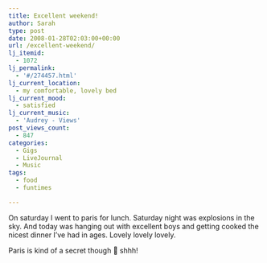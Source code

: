 ```yaml
---
title: Excellent weekend!
author: Sarah
type: post
date: 2008-01-28T02:03:00+00:00
url: /excellent-weekend/
lj_itemid:
  - 1072
lj_permalink:
  - '#/274457.html'
lj_current_location:
  - my comfortable, lovely bed
lj_current_mood:
  - satisfied
lj_current_music:
  - 'Audrey - Views'
post_views_count:
  - 847
categories:
  - Gigs
  - LiveJournal
  - Music
tags:
  - food
  - funtimes

---
```

On saturday I went to paris for lunch. Saturday night was explosions in the sky. And today was hanging out with excellent boys and getting cooked the nicest dinner I&#8217;ve had in ages. Lovely lovely lovely.

Paris is kind of a secret though 🙂 shhh!